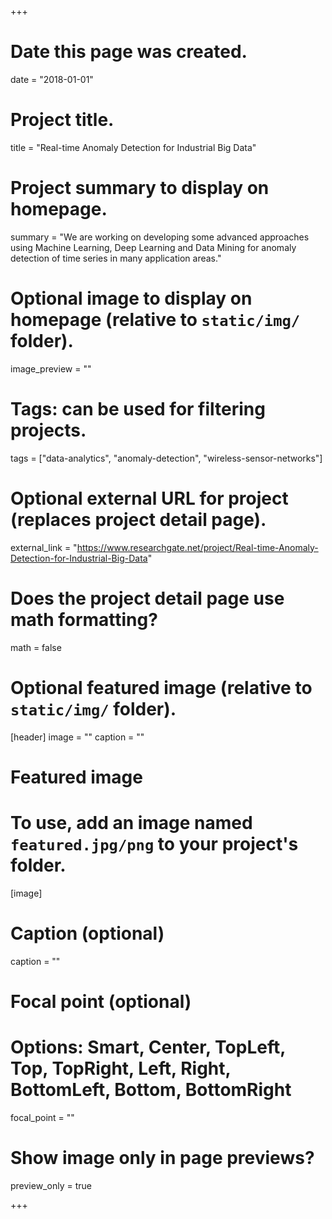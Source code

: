 +++
# Date this page was created.
date = "2018-01-01"

# Project title.
title = "Real-time Anomaly Detection for Industrial Big Data"

# Project summary to display on homepage.
summary = "We are working on developing some advanced approaches using Machine Learning, Deep Learning and Data Mining for anomaly detection of time series in many application areas."

# Optional image to display on homepage (relative to `static/img/` folder).
image_preview = ""

# Tags: can be used for filtering projects.
tags = ["data-analytics", "anomaly-detection", "wireless-sensor-networks"]

# Optional external URL for project (replaces project detail page).
external_link = "https://www.researchgate.net/project/Real-time-Anomaly-Detection-for-Industrial-Big-Data"

# Does the project detail page use math formatting?
math = false

# Optional featured image (relative to `static/img/` folder).
[header]
image = ""
caption = ""

# Featured image
# To use, add an image named `featured.jpg/png` to your project's folder. 
[image]
  # Caption (optional)
  caption = ""

  # Focal point (optional)
  # Options: Smart, Center, TopLeft, Top, TopRight, Left, Right, BottomLeft, Bottom, BottomRight
  focal_point = ""

  # Show image only in page previews?
  preview_only = true

+++

